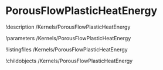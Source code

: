 <!-- MOOSE Documentation Stub: Remove this when content is added. -->

# PorousFlowPlasticHeatEnergy
!description /Kernels/PorousFlowPlasticHeatEnergy

!parameters /Kernels/PorousFlowPlasticHeatEnergy

!listingfiles /Kernels/PorousFlowPlasticHeatEnergy

!childobjects /Kernels/PorousFlowPlasticHeatEnergy
